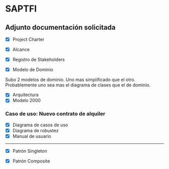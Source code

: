 # SAPTFI

## Adjunto documentación solicitada
- [x] Project Charter
- [x] Alcance
- [x] Registro de Stakeholders


- [x] Modelo de Dominio


Subo 2 modelos de dominio. Uno mas simplificado que el otro. Probablemente uno sea mas el diagrama de clases que el de dominio. 


- [x] Arquitectura
- [x] Modelo 2000

### Caso de uso: Nuevo contrato de alquiler

- [x] Diagrama de casos de uso
- [x] Diagrama de robustez
- [x] Manual de usuario

-----------------------------------------------

- [x] Patrón Singleton
- [x] Patrón Composite



